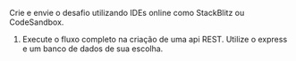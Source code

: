 Crie e envie o desafio utilizando IDEs online como StackBlitz ou CodeSandbox.

1. Execute o fluxo completo na criação de uma api REST. Utilize o express e um banco de dados de sua escolha.